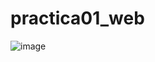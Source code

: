# practica01_web
![image](https://github.com/user-attachments/assets/340a731d-c3eb-41b3-bfa7-c825822f753c)
